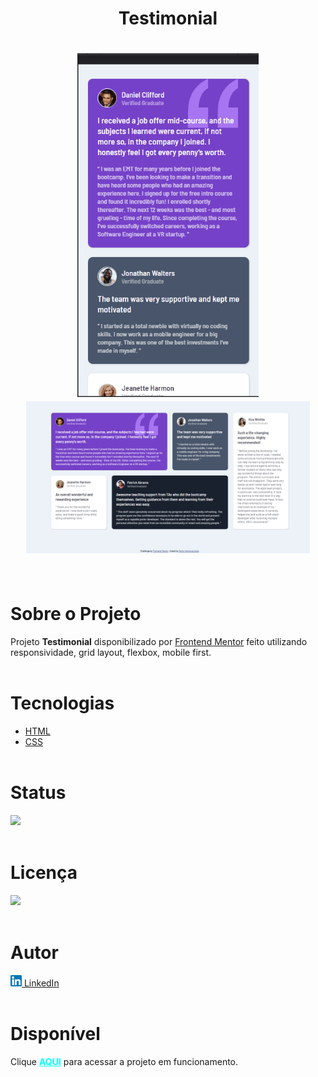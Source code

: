 <h1 align="center"><strong>Testimonial</strong><h1>

<div align="center">
    <img src="./images/mobile.gif" alt="Celular imagem" height="550px">
    <img src="./images/desktopmeu.png" alt="Computador imagem" width="90%">
</div> <br>

# **Sobre o Projeto**
Projeto <strong>Testimonial</strong> disponibilizado por [Frontend Mentor](https://www.frontendmentor.io/home) feito utilizando responsividade, grid layout, flexbox, mobile first.  <br><br>
  

# **Tecnologias**
* [HTML](https://developer.mozilla.org/pt-BR/docs/Web/HTML) 
* [CSS](https://developer.mozilla.org/pt-BR/docs/Web/CSS)<br><br>

# **Status**

<img src="https://img.shields.io/badge/Finalizado-green"></img><br><br>

# **Licença**
 <img src="https://img.shields.io/badge/MIT Licence-purple"></img><br><br>

# **Autor**
<a href="https://www.linkedin.com/in/pedrohalves/">
    <img src="./images/logolinkedin.png" width="18px"></img>
LinkedIn</a><br><br>

# **Disponível**
Clique <a href="https://pedrohenriquealvesfernandes.github.io/testimonial/" style="color: cyan"><strong>AQUI</strong></a> para acessar a projeto em funcionamento.











